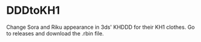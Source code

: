 # DDDtoKH1
Change Sora and Riku appearance in 3ds' KHDDD for their KH1 clothes. 
Go to releases and download the .rbin file.
